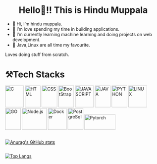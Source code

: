 <h1 align="center">Hello👋!! This is Hindu Muppala</h1>


- 👋 Hi, I’m hindu muppala.
- 👀 I’m love spending my time in building applications.
- 🌱 I’m currently learning machine learning and doing projects on web development.
- 💞️ Java,Linux are all time my favourite.

Loves doing stuff from scratch.
# :hammer_and_pick:Tech Stacks
<picture>
<img alt="C" src="https://user-images.githubusercontent.com/120579608/230761082-ebde4f7c-054a-41eb-a4cd-3c87a4805ab9.png" width="60" height="70"/>
</picture>
<picture>
  <img alt="HTML" src="https://user-images.githubusercontent.com/120579608/230758867-e6fd5db8-7ec2-4aca-b737-1d7eb1791916.png" width="50" height="70"/>
</picture>
<picture>
 <img alt="CSS" src="https://user-images.githubusercontent.com/120579608/230758892-ac491c04-d40c-4dce-b239-fa4a7ae3f283.png" width="50" height="70"/>
</picture>
<picture>
<img alt="BootStrap" src="https://user-images.githubusercontent.com/120579608/230761720-217937ae-7c58-46c9-831d-9f11a5651055.png" width="50" height="70"/>
</picture>
<picture>
  <img alt="JAVASCRIPT" src="https://user-images.githubusercontent.com/120579608/230760590-56691170-e4d5-4f58-ab49-38ca48de988a.png" width="60" height="70"/>
</picture>
<picture>
 <img alt="JAVA" src="https://user-images.githubusercontent.com/120579608/230760544-a4e89b3f-b38a-47d2-848b-d93494d6a0e0.png" width="50" height="70"/>
</picture>
<picture>
  <img alt="PYTHON" src="https://user-images.githubusercontent.com/120579608/230760490-925c6cdc-ceea-4417-ab5b-264ad32448b0.png" width="50" height="70"/>
</picture>
<picture>
 <img alt="LINUX" src="https://user-images.githubusercontent.com/120579608/230760652-9fe240ba-3baa-44bc-86ed-9e03130b3b8e.png" width="60" height="70"/>
</picture>
<picture>
<img alt="GO" src="https://user-images.githubusercontent.com/120579608/230760709-547d0782-2b78-4e4d-861f-f6cc08b51ace.png" width="50" height="70"/>
</picture>
<picture>
<img alt="Node.js" src="https://user-images.githubusercontent.com/120579608/230760806-2e0f3ae3-d503-4a08-9828-7eaeb9724d9e.png" width="80" height="70"/>
</picture>
<picture>
<img alt="Docker" src="https://user-images.githubusercontent.com/120579608/230761156-86b2fdc9-d711-43d7-8ae8-355222561eda.png" width="60" height="70"/>
</picture>
<picture>
  <img alt="PostgreSql" src="https://cdn.icon-icons.com/icons2/2415/PNG/512/postgresql_plain_wordmark_logo_icon_146390.png" width="50" height="70"/>
</picture>
<picture>
  <img alt="Pytorch" src="https://github.com/pytorch/pytorch/raw/main/docs/source/_static/img/pytorch-logo-dark.png" width="100" height="50"/>
</picture>


```
```

[![Anurag's GitHub stats](https://github-readme-stats.vercel.app/api?username=hindu-muppala&show_icons=true&theme=dark)](https://github.com/anuraghazra/github-readme-stats)

```
```
[![Top Langs](https://github-readme-stats.vercel.app/api/top-langs/?username=hindu-muppala)](https://github.com/anuraghazra/github-readme-stats)
